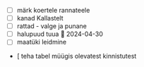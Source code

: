 
- [ ] märk koertele rannateele
- [ ] kanad Kallastelt
- [ ] rattad - valge ja punane
- [ ] halupuud tuua 📅 2024-04-30
- [ ] maatüki leidmine
- [ teha tabel müügis olevatest kinnistutest